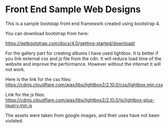 # Front End Sample Web Designs

This is a sample bootstap front end framework created using bootstrap 4.

You can download bootstrap from here:

https://getbootstrap.com/docs/4.0/getting-started/download/

For the gallery part for creating albums I have used lightbox. It is better if you link external css and js file from the cdn.
It will reduce load time of the website and improve the performance. However without the internet it will not work.

Here is the link for the css files:
https://cdnjs.cloudflare.com/ajax/libs/lightbox2/2.10.0/css/lightbox.min.css

Link for the js files:
https://cdnjs.cloudflare.com/ajax/libs/lightbox2/2.10.0/js/lightbox-plus-jquery.min.js

The assets were taken from google images, and their uses have not been violated.

